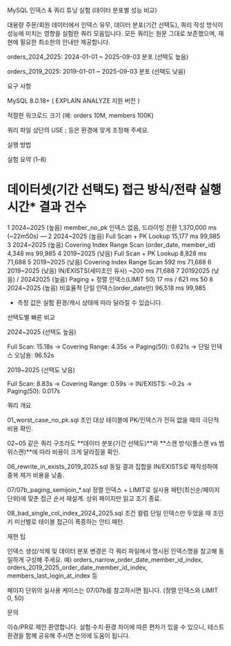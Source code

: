 MySQL 인덱스 & 쿼리 튜닝 실험 (데이터 분포별 성능 비교)

대용량 주문/회원 데이터에서 인덱스 유무, 데이터 분포(기간 선택도), 쿼리 작성 방식이 성능에 미치는 영향을 실험한 쿼리 모음입니다.
모든 쿼리는 원문 그대로 보존했으며, 재현에 필요한 최소한의 안내만 제공합니다.



orders_2024_2025: 2024-01-01 ~ 2025-09-03 분포 (선택도 높음)

orders_2019_2025: 2019-01-01 ~ 2025-09-03 분포 (선택도 낮음)

요구 사항

MySQL 8.0.18+ ( EXPLAIN ANALYZE 지원 버전 )

적절한 워크로드 크기 (예: orders 10M, members 100K)

쿼리 파일 상단의 USE <database>; 등은 환경에 맞게 조정해 주세요.

실행 방법


실험 요약 (1–8)
#	데이터셋(기간 선택도)	접근 방식/전략	실행 시간*	결과 건수
1	2024~2025 (높음)	member_no_pk 인덱스 없음, 드라이빙 전환	1,370,000 ms (~22m50s)	—
2	2024~2025 (높음)	Full Scan + PK Lookup	15,177 ms	99,985
3	2024~2025 (높음)	Covering Index Range Scan (order_date, member_id)	4,348 ms	99,985
4	2019~2025 (낮음)	Full Scan + PK Lookup	8,828 ms	71,688
5	2019~2025 (낮음)	Covering Index Range Scan	592 ms	71,688
6	2019~2025 (낮음)	IN/EXISTS(세미조인 유사)	~200 ms	71,688
7	20192025 (낮음) / 20242025 (높음)	Paging + 정렬 인덱스(LIMIT 50)	17 ms / 621 ms	50
8	2024~2025 (높음)	비효율적 단일 인덱스(order_date만)	96,518 ms	99,985

* 측정 값은 실험 환경/캐시 상태에 따라 달라질 수 있습니다.

선택도별 빠른 비교

2024~2025 (선택도 높음)

Full Scan: 15.18s → Covering Range: 4.35s → Paging(50): 0.621s → 단일 인덱스 오남용: 96.52s

2019~2025 (선택도 낮음)

Full Scan: 8.83s → Covering Range: 0.59s → IN/EXISTS: ~0.2s → Paging(50): 0.017s

쿼리 개요

01_worst_case_no_pk.sql
조인 대상 테이블에 PK/인덱스가 전혀 없을 때의 극단적 비용 확인.

02~05
같은 쿼리 구조라도 **데이터 분포(기간 선택도)**와 **스캔 방식(풀스캔 vs 범위스캔)**에 따라 비용이 크게 달라짐을 확인.

06_rewrite_in_exists_2019_2025.sql
동일 결과 집합을 IN/EXISTS로 재작성하여 중복 제거 비용을 낮춤.

07/07b_paging_semijoin_*.sql
정렬 인덱스 + LIMIT로 실사용 패턴(최신순/페이지 단위)에 맞춘 접근 순서 재설계. 상위 페이지만 읽고 조기 종료.

08_bad_single_col_index_2024_2025.sql
조건 컬럼 단일 인덱스만 두었을 때 조인 키 미선별로 테이블 접근이 폭증하는 안티 패턴.

재현 팁

인덱스 생성/삭제 및 데이터 분포 변경은 각 쿼리 파일에서 명시된 인덱스명을 참고해 동일하게 구성해 주세요.
예) orders_narrow_order_date_member_id_index, orders_2019_2025_order_date_member_id_index, members_last_login_at_index 등

페이지 단위의 실사용 케이스는 07/07b를 참고하시면 됩니다. (정렬 인덱스와 LIMIT 0, 50)

문의

이슈/PR로 제안 환영합니다.
실험·수치·환경 차이에 따른 편차가 있을 수 있으니, 테스트 환경을 함께 공유해 주시면 논의에 도움이 됩니다.